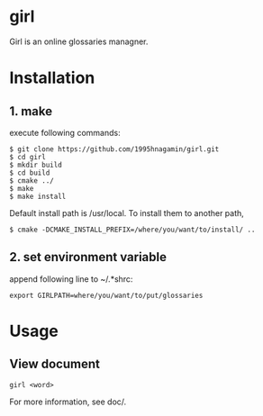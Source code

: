 # girl

Girl is an online glossaries managner.

# Installation
## 1. make
execute following commands:

    $ git clone https://github.com/1995hnagamin/girl.git
    $ cd girl
    $ mkdir build
    $ cd build
    $ cmake ../
    $ make
    $ make install

Default install path is /usr/local. To install them to another path,

    $ cmake -DCMAKE_INSTALL_PREFIX=/where/you/want/to/install/ ..

## 2. set environment variable
append following line to ~/.\*shrc:

    export GIRLPATH=where/you/want/to/put/glossaries

# Usage

## View document

    girl <word>

For more information, see doc/.
